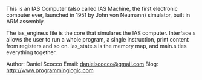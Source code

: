 This is an IAS Computer (also called IAS Machine, the first electronic computer ever, launched in 1951 by John von Neumann) simulator, built in ARM assembly.

The ias_engine.s file is the core that simulares the IAS computer. Interface.s allows the user to run a whole program, a single instruction, print content from registers and so on. Ias_state.s is the memory map, and main.s ties everything together.

Author: Daniel Scocco
Email: danielscocco@gmail.com
Blog: http://www.programminglogic.com
